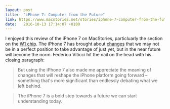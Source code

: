 ```yaml
---
layout: post
title:  "iPhone 7: Computer from the Future"
link: https://www.macstories.net/stories/iphone-7-computer-from-the-future/
date:   2016-10-13 17:14:07 +0100
---
```

I enjoyed this review of the iPhone 7 on MacStories, particluarly the section on the [W1 chip][w1]. The iPhone 7 has brought about [changes][adiosjack] that we may not be in a perfect position to take advantage of just yet, but in the near future will become the norm. Federico Viticci hit the nail on the head with his closing paragraph:

>But using the iPhone 7 also made me appreciate the meaning of changes that will reshape the iPhone platform going forward – something that's more significant than endlessly debating what we left behind.

>The iPhone 7 is a bold step towards a future we can start understanding today.

[w1]:https://9to5mac.com/2016/09/12/apple-w1-chip-how-it-works/
[adiosjack]:http://www.colm.io/2016/8/26/adios-headphone-jack
